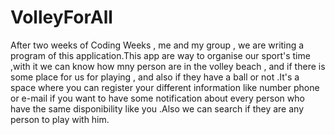 # VolleyForAll
After two weeks of Coding Weeks , me and my group , we are writing a program of this application.This app are  way to organise our sport's time ,with it we can know how mny person are in the volley beach , and if there is some place for us  for playing , and also if they have a ball or not .It's a space where you can register your different information like number phone or e-mail if you want to have some notification about every person who have the same disponibility like you .Also we can search if they are any person to play with him. 
